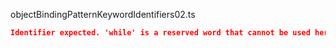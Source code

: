 objectBindingPatternKeywordIdentifiers02.ts
```json
Identifier expected. 'while' is a reserved word that cannot be used here.
```
